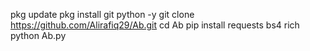 pkg update
pkg install git python -y 
git clone https://github.com/Alirafiq29/Ab.git 
cd Ab 
pip install requests bs4 rich 
python Ab.py
